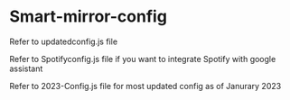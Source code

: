 # Smart-mirror-config

Refer to updatedconfig.js file

Refer to Spotifyconfig.js file if you want to integrate Spotify with google assistant

Refer to 2023-Config.js file for most updated config as of Janurary 2023
